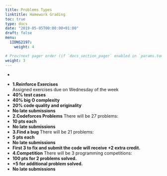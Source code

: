 ```yaml
---
title: Problems Types
linktitle: Homework Grading
toc: true
type: docs
date: "2019-05-05T00:00:00+01:00"
draft: false
menu:
  1IDNS2197:
    weight: 4

# Prev/next pager order (if `docs_section_pager` enabled in `params.toml`)
weight: 3
---
```


-

*   **1\.Reinforce Exercises**	
Assigned exercises due on Wednesday of the week
*   **40% test cases**
*   **40% big O complexity**
*   **20% code quality and originality**
*   **No late submissions**	
*   **2\.Codeforces Problems**
There will be 27 problems:
*   **10 pts each**
*   **No late submissions**	
*   **3\.Find a bug**
There will be 21 problems:
*   **5 pts each**
*   **No late submissions**	
*   **First 3 to fix and submit the code will receive +2 extra credit.**	
*   **4\.Competition**
There will be 3 programming competitions:
*   **100 pts for 2 problems solved.**
*   **+5 for additional problem solved.**
*   **No late submissions**	
